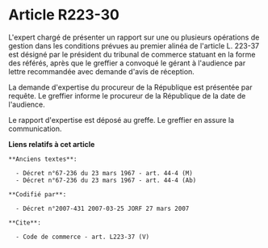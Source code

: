 # Article R223-30

L'expert chargé de présenter un rapport sur une ou plusieurs opérations de gestion dans les conditions prévues au premier
alinéa de l'article L. 223-37 est désigné par le président du tribunal de commerce statuant en la forme des référés, après
que le greffier a convoqué le gérant à l'audience par lettre recommandée avec demande d'avis de réception. 

La demande d'expertise du procureur de la République est présentée par requête. Le greffier informe le procureur de la
République de la date de l'audience. 

Le rapport d'expertise est déposé au greffe. Le greffier en assure la communication.

**Liens relatifs à cet article**

	**Anciens textes**:

	  - Décret n°67-236 du 23 mars 1967 - art. 44-4 (M)
	  - Décret n°67-236 du 23 mars 1967 - art. 44-4 (Ab)

	**Codifié par**:

	  - Décret n°2007-431 2007-03-25 JORF 27 mars 2007

	**Cite**:

	  - Code de commerce - art. L223-37 (V)
